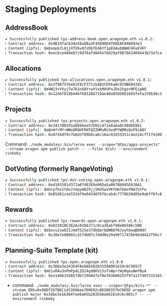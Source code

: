 # Staging Deployments

## AddressBook

```sh
✔ Successfully published tps-address-book.open.aragonpm.eth v1.0.2:
ℹ Contract address: 0x9B19faC634e58aEBa3F45D90D4f08EAF888693e3
ℹ Content (ipfs): Qmbsmpb7L8jjXfXbv8fzDbfEd6Yf1pEUAu6QWHCHFeEVKY
ℹ Transaction hash: 0xec6ce449e87c9d78afd845ef8d29af087662d09443b21efca93989a5098e8ec4
```

## Allocations

```sh
✔ Successfully published tps-allocations.open.aragonpm.eth v1.0.1: 
ℹ Contract address: 0x2f9A75f6e81F8cF3711b482CD56aAC029B6843d1
ℹ Content (ipfs): QmVW23vYVyjTw7b1nG8YrwYVxkMXUPaJDo2VgorNFEipNQ
ℹ Transaction hash: 0x12d6f818b44bf68328d719ae48a8505061685fefa159b36c36a68d60c78abb3d
```

## Projects

```sh
✔ Successfully published tps-projects.open.aragonpm.eth v1.0.2: 
ℹ Contract address: 0x341706591aDE66ea57D02c471e8aAa0C484DE861
ℹ Content (ipfs): QmQnAfrMYrWNoQR8HFRKFQZZHMuMz5edPYWDMzQnP9i88Y
ℹ Transaction hash: 0x0756df9c7b8d3f09b4ca6c16ac03d33351c4e214cff1f4100430bd41d203e332
```

Command:
`./node_modules/.bin/lerna exec --scope="@tps/apps-projects" --stream aragon apm publish patch -- --files dist/ --environment rinkeby`


## DotVoting (formerly RangeVoting)
```sh
✔ Successfully published tps-dot-voting.open.aragonpm.eth v1.0.1: 
ℹ Contract address: 0xd191581d372a07d83E8e06Da5a0678b845E638A1
ℹ Content (ipfs): QmUcyfhx2tHs2tepyWAZ9jjSKUSwxVKYHm7GAnYNA7StFw
ℹ Transaction hash: 0x05d61cea5324f9e0424876fbcab4c7778b30d85e9abff6fc8f88cf49de7aecc0
```
## Rewards

```sh
✔ Successfully published tps-rewards.open.aragonpm.eth v1.0.1: 
ℹ Contract address: 0xD22010C362Ac01b6371c0ca3Eebf98e8b586c5B8
ℹ Content (ipfs): QmSovs2sw821JmmT52Se37dbQarbDW6Df8JoyhXwqBbNdY
ℹ Transaction hash: 0x20e7e88081c41f4b07c7ddd0e29a9071747bb9bdd422f56c7a865d939f44ae04
```

## Planning-Suite Template (kit)

```sh
✔ Successfully published tps.open.aragonpm.eth v1.0.0
ℹ Contract address: 0x3Dbe3e16364FAe0A65B203550A9D1619c6C965CF
ℹ Content (ipfs): Qmb1vRAu3nPmPp4LZQ14gd8KVi5sTsWprrWyMqeuNmfByA
ℹ Transaction hash: 0xe140615bb57db729b8dfef8af63600255f97a1574072153451f91b007645bb42
```

- command: `./node_modules/.bin/lerna exec --scope="@tps/kits-*" --stream ENS=0x98Df287B6C145399Aaa709692c8D308357bC085D aragon apm publish major 0x3dbe3e16364fae0a65b203550a9d1619c6c965cf -- --environment rinkeby`
